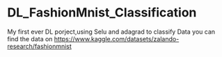 # DL_FashionMnist_Classification
My first ever DL porject,using Selu and adagrad to classify Data
you can find the data on https://www.kaggle.com/datasets/zalando-research/fashionmnist
